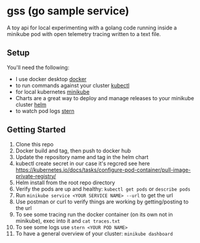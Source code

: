 # gss (go sample service)

A toy api for local experimenting with a golang code running inside a minikube pod with open telemetry tracing written to a text file.

## Setup

You'll need the following:
* I use docker desktop [docker](https://www.docker.com/products/docker-desktop/)
* to run commands against your cluster [kubectl](https://kubernetes.io/docs/tasks/tools/)
* for local kubernetes [minikube](https://minikube.sigs.k8s.io/docs/)
* Charts are a great way to deploy and manage releases to your minikube cluster [helm](https://helm.sh)
* to watch pod logs [stern](https://github.com/stern/stern)


## Getting Started

1. Clone this repo
2. Docker build and tag, then push to docker hub
4. Update the repository name and tag in the helm chart
5. kubectl create secret in our case it's regcred see here https://kubernetes.io/docs/tasks/configure-pod-container/pull-image-private-registry/
6. Helm install from the root repo directory
7. Verify the pods are up and healthy: `kubectl get pods` or `describe pods`
8. Run `minikube service <YOUR SERVICE NAME> --url` to get the url
9. Use postman or curl to verify things are working by getting/posting to the url
10. To see some tracing run the docker container (on its own not in minikube), exec into it and `cat traces.txt`
11. To see some logs use `stern <YOUR POD NAME>`
12. To have a general overview of your cluster: `minikube dashboard`